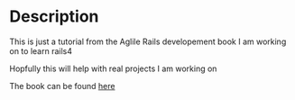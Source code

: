 # Description

This is just a tutorial from the Aglile Rails developement book I am working on to learn rails4

Hopfully this will help with real projects I am working on

The book can be found [here](http://komar.bitcheese.net/files/Ruby%20S.,%20Thomas%20D.,%20Heinemeier%20Hansson%20D.%20-%20Agile%20Web%20Development%20with%20Rails,%204th%20Edition,%20Rails%203.2%20(The%20Pragmatic%20Programmers)%20-%202011.pdf)